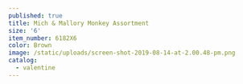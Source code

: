 ```yaml
---
published: true
title: Mich & Mallory Monkey Assortment
size: '6'
item_number: 6182X6
color: Brown
image: /static/uploads/screen-shot-2019-08-14-at-2.00.48-pm.png
catalog:
  - valentine
---
```


